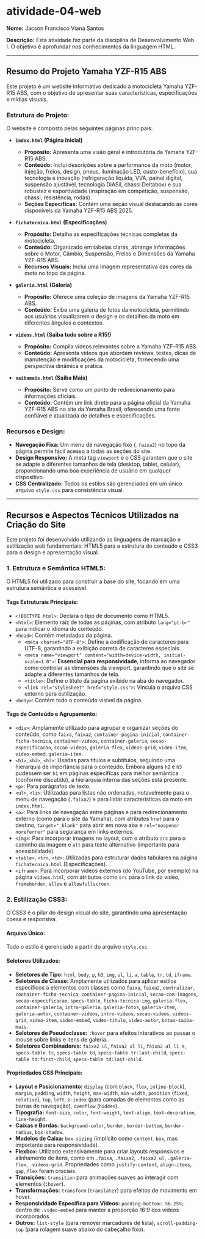 # atividade-04-web

**Nome:** Jacson Francisco Viana Santos

**Descrição:** Esta atividade faz parte da disciplina de Desenvolvimento Web I. O objetivo é aprofundar nos conhecimentos da linguagem HTML.

---

## Resumo do Projeto Yamaha YZF-R15 ABS

Este projeto é um website informativo dedicado à motocicleta Yamaha YZF-R15 ABS, com o objetivo de apresentar suas características, especificações e mídias visuais.

### Estrutura do Projeto:

O website é composto pelas seguintes páginas principais:

* **`index.html` (Página Inicial)**
    * **Propósito:** Apresenta uma visão geral e introdutória da Yamaha YZF-R15 ABS.
    * **Conteúdo:** Inclui descrições sobre a performance da moto (motor, injeção, freios, design, pneus, iluminação LED, custo-benefício), sua tecnologia e inovação (refrigeração líquida, VVA, painel digital, suspensão ajustável, tecnologia DiASil, chassi Deltabox) e sua robustez e esportividade (inspiração em competição, suspensão, chassi, resistência, rodas).
    * **Seções Específicas:** Contém uma seção visual destacando as cores disponíveis da Yamaha YZF-R15 ABS 2025.

* **`fichatecnica.html` (Especificações)**
    * **Propósito:** Detalha as especificações técnicas completas da motocicleta.
    * **Conteúdo:** Organizado em tabelas claras, abrange informações sobre o Motor, Câmbio, Suspensão, Freios e Dimensões da Yamaha YZF-R15 ABS.
    * **Recursos Visuais:** Inclui uma imagem representativa das cores da moto no topo da página.

* **`galeria.html` (Galeria)**
    * **Propósito:** Oferece uma coleção de imagens da Yamaha YZF-R15 ABS.
    * **Conteúdo:** Exibe uma galeria de fotos da motocicleta, permitindo aos usuários visualizarem o design e os detalhes da moto em diferentes ângulos e contextos.

* **`videos.html` (Saiba tudo sobre a R15!)**
    * **Propósito:** Compila vídeos relevantes sobre a Yamaha YZF-R15 ABS.
    * **Conteúdo:** Apresenta vídeos que abordam reviews, testes, dicas de manutenção e modificações da motocicleta, fornecendo uma perspectiva dinâmica e prática.

* **`saibamais.html` (Saiba Mais)**
    * **Propósito:** Serve como um ponto de redirecionamento para informações oficiais.
    * **Conteúdo:** Contém um link direto para a página oficial da Yamaha YZF-R15 ABS no site da Yamaha Brasil, oferecendo uma fonte confiável e atualizada de detalhes e especificações.

### Recursos e Design:

* **Navegação Fixa:** Um menu de navegação fixo (`.faixa2`) no topo da página permite fácil acesso a todas as seções do site.
* **Design Responsivo:** A meta tag `viewport` e o CSS garantem que o site se adapte a diferentes tamanhos de tela (desktop, tablet, celular), proporcionando uma boa experiência de usuário em qualquer dispositivo.
* **CSS Centralizado:** Todos os estilos são gerenciados em um único arquivo `style.css` para consistência visual.

---

## Recursos e Aspectos Técnicos Utilizados na Criação do Site

Este projeto foi desenvolvido utilizando as linguagens de marcação e estilização web fundamentais: HTML5 para a estrutura do conteúdo e CSS3 para o design e apresentação visual.

### 1. Estrutura e Semântica HTML5:

O HTML5 foi utilizado para construir a base do site, focando em uma estrutura semântica e acessível.

#### Tags Estruturais Principais:

* `<!DOCTYPE html>`: Declara o tipo de documento como HTML5.
* `<html>`: Elemento raiz de todas as páginas, com atributo `lang="pt-br"` para indicar o idioma do conteúdo.
* `<head>`: Contém metadados da página.
    * `<meta charset="UTF-8">`: Define a codificação de caracteres para UTF-8, garantindo a exibição correta de caracteres especiais.
    * `<meta name="viewport" content="width=device-width, initial-scale=1.0">`: **Essencial para responsividade**, informa ao navegador como controlar as dimensões da viewport, garantindo que o site se adapte a diferentes tamanhos de tela.
    * `<title>`: Define o título da página exibido na aba do navegador.
    * `<link rel="stylesheet" href="style.css">`: Vincula o arquivo CSS externo para estilização.
* `<body>`: Contém todo o conteúdo visível da página.

#### Tags de Conteúdo e Agrupamento:

* `<div>`: Amplamente utilizado para agrupar e organizar seções do conteúdo, como `faixa`, `faixa2`, `container-pagina-inicial`, `container-ficha-tecnica`, `container-videos`, `container-galeria`, `secao-especificacao`, `secao-videos`, `galeria-flex`, `videos-grid`, `video-item`, `video-embed`, `galeria-item`.
* `<h1>`, `<h2>`, `<h3>`: Usadas para títulos e subtítulos, seguindo uma hierarquia de importância para o conteúdo. Embora alguns `h2` e `h3` pudessem ser `h1` em páginas específicas para melhor semântica (conforme discutido), a hierarquia interna das seções está presente.
* `<p>`: Para parágrafos de texto.
* `<ul>`, `<li>`: Utilizadas para listas não ordenadas, notavelmente para o menu de navegação (`.faixa2`) e para listar características da moto em `index.html`.
* `<a>`: Para links de navegação entre páginas e para redirecionamento externo (como para o site da Yamaha), com atributos `href` para o destino, `target="_blank"` para abrir em nova aba e `rel="noopener noreferrer"` para segurança em links externos.
* `<img>`: Para incorporar imagens no layout, com o atributo `src` para o caminho da imagem e `alt` para texto alternativo (importante para acessibilidade).
* `<table>`, `<tr>`, `<td>`: Utilizadas para estruturar dados tabulares na página `fichatecnica.html` (Especificações).
* `<iframe>`: Para incorporar vídeos externos (do YouTube, por exemplo) na página `videos.html`, com atributos como `src` para o link do vídeo, `frameborder`, `allow` e `allowfullscreen`.

### 2. Estilização CSS3:

O CSS3 é o pilar do design visual do site, garantindo uma apresentação coesa e responsiva.

#### Arquivo Único:

Todo o estilo é gerenciado a partir do arquivo `style.css`.

#### Seletores Utilizados:

* **Seletores de Tipo:** `html`, `body`, `p`, `h3`, `img`, `ul`, `li`, `a`, `table`, `tr`, `td`, `iframe`.
* **Seletores de Classe:** Amplamente utilizados para aplicar estilos específicos a elementos com classes como `faixa`, `faixa2`, `centralizar`, `container-ficha-tecnica`, `container-pagina-inicial`, `secao-com-imagens`, `secao-especificacao`, `specs-table`, `ficha-tecnica-img`, `galeria-flex`, `container-galeria`, `intro-galeria`, `galeria-fotos`, `galeria-item`, `galeria-autor`, `container-videos`, `intro-videos`, `secao-videos`, `videos-grid`, `video-item`, `video-embed`, `video-titulo`, `video-autor`, `botao-saiba-mais`.
* **Seletores de Pseudoclasse:** `:hover` para efeitos interativos ao passar o mouse sobre links e itens de galeria.
* **Seletores Combinadores:** `faixa2 ul`, `faixa2 ul li`, `faixa2 ul li a`, `specs-table tr`, `specs-table td`, `specs-table tr:last-child`, `specs-table td:first-child`, `specs-table td:last-child`.

#### Propriedades CSS Principais:

* **Layout e Posicionamento:** `display` (com `block`, `flex`, `inline-block`), `margin`, `padding`, `width`, `height`, `max-width`, `min-width`, `position` (`fixed`, `relative`), `top`, `left`, `z-index` (para camadas de elementos como as barras de navegação), `overflow` (`hidden`).
* **Tipografia:** `font-size`, `color`, `font-weight`, `text-align`, `text-decoration`, `line-height`.
* **Caixas e Bordas:** `background-color`, `border`, `border-bottom`, `border-radius`, `box-shadow`.
* **Modelos de Caixa:** `box-sizing` (implícito como `content-box`, mas importante para responsividade).
* **Flexbox:** Utilizado extensivamente para criar layouts responsivos e alinhamento de itens, como em `.faixa`, `.faixa2`, `.faixa2 ul`, `.galeria-flex`, `.videos-grid`. Propriedades como `justify-content`, `align-items`, `gap`, `flex` foram cruciais.
* **Transições:** `transition` para animações suaves ao interagir com elementos (`:hover`).
* **Transformações:** `transform` (`translateY`) para efeitos de movimento em hover.
* **Responsividade Específica para Vídeos:** `padding-bottom: 56.25%;` dentro de `.video-embed` para manter a proporção 16:9 dos vídeos incorporados.
* **Outros:** `list-style` (para remover marcadores de lista), `scroll-padding-top` (para rolagem suave abaixo do cabeçalho fixo).

